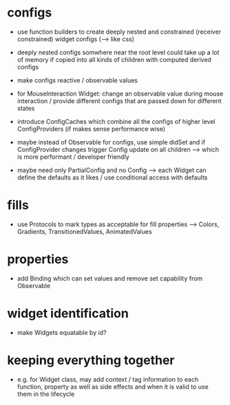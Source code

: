 # configs

- use function builders to create deeply nested and constrained (receiver constrained) widget configs (--> like css)

- deeply nested configs somwhere near the root level could take up a lot of memory if copied into all kinds of children with computed derived configs

- make configs reactive / observable values

- for MouseInteraction Widget: change an observable value during mouse interaction / provide different configs that are passed down for different states

- introduce ConfigCaches which combine all the configs of higher level ConfigProviders (if makes sense performance wise)

- maybe instead of Observable for configs, use simple didSet and if ConfigProvider changes trigger Config update on all children --> which is more performant / developer friendly

- maybe need only PartialConfig and no Config --> each Widget can define the defaults as it likes / use conditional access with defaults

# fills

- use Protocols to mark types as acceptable for fill properties --> Colors, Gradients, TransitionedValues, AnimatedValues

# properties 

- add Binding which can set values and remove set capability from Observable

# widget identification

- make Widgets equatable by id?

# keeping everything together

- e.g. for Widget class, may add context / tag information to each function, property as well as side effects and when it is valid to use them in the lifecycle